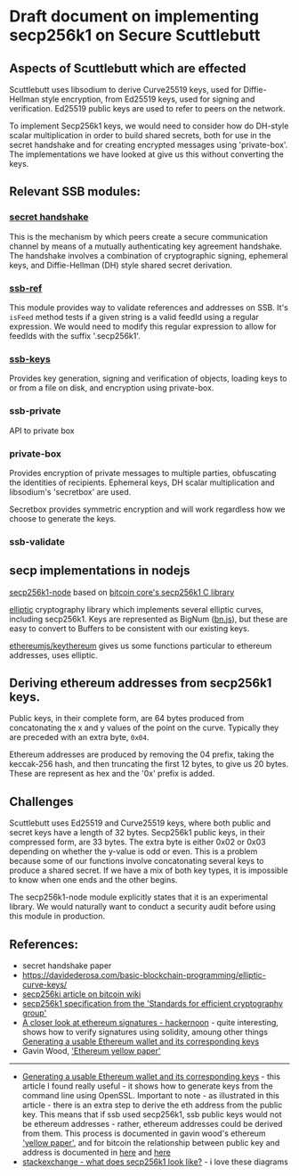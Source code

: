
# Draft document on implementing secp256k1 on Secure Scuttlebutt

## Aspects of Scuttlebutt which are effected

Scuttlebutt uses libsodium to derive Curve25519 keys, used for Diffie-Hellman style encryption, from Ed25519 keys, used for signing and verification. Ed25519 public keys are used to refer to peers on the network. 

To implement Secp256k1 keys, we would need to consider how do DH-style scalar multiplication in order to build shared secrets, both for use in the secret handshake and for creating encrypted messages using 'private-box'.  The implementations we have looked at give us this without converting the keys. 

## Relevant SSB modules:

### [secret handshake](https://github.com/auditdrivencrypto/secret-handshake)

This is the mechanism by which peers create a secure communication channel by means of a mutually authenticating key agreement handshake.  The handshake involves a combination of cryptographic signing, ephemeral keys, and Diffie-Hellman (DH) style shared secret derivation.

### [ssb-ref](https://github.com/ssbc/ssb-ref) 

This module provides way to validate references and addresses on SSB.  It's `isFeed` method tests if a given string is a valid feedId using a regular expression. We would need to modify this regular expression to allow for feedIds with the suffix '.secp256k1'.

### [ssb-keys](https://github.com/ssbc/ssb-keys) 

Provides key generation, signing and verification of objects, loading keys to or from a file on disk, and encryption using private-box.

### ssb-private 

API to private box

### private-box

Provides encryption of private messages to multiple parties, obfuscating the identities of recipients.  Ephemeral keys, DH scalar multiplication and libsodium's 'secretbox' are used.

Secretbox provides symmetric encryption and will work regardless how we choose to generate the keys.

### ssb-validate

## secp implementations in nodejs

[secp256k1-node](https://github.com/cryptocoinjs/secp256k1-node) based on [bitcoin core's secp256k1 C library](https://github.com/bitcoin-core/secp256k1)

[elliptic](https://github.com/indutny/elliptic) cryptography library which implements several elliptic curves, including secp256k1.  Keys are represented as BigNum ([bn.js](https://github.com/indutny/bn.js)), but these are easy to convert to Buffers to be consistent with our existing keys.

[ethereumjs/keythereum](https://github.com/ethereumjs/keythereum) gives us some functions particular to ethereum addresses, uses elliptic. 

## Deriving ethereum addresses from secp256k1 keys.

Public keys, in their complete form, are 64 bytes produced from concatonating the x and y values of the point on the curve.  Typically they are preceded with an extra byte, `0x04`. 

Ethereum addresses are produced by removing the 04 prefix, taking the keccak-256 hash, and then truncating the first 12 bytes, to give us 20 bytes.  These are represent as hex and the '0x' prefix is added.

## Challenges

Scuttlebutt uses Ed25519 and Curve25519 keys, where both public and secret keys have a length of 32 bytes.  Secp256k1 public keys, in their compressed form, are 33 bytes.  The extra byte is either 0x02 or 0x03 depending on whether the y-value is odd or even.  This is a problem because some of our functions involve concatonating several keys to produce a shared secret.  If we have a mix of both key types, it is impossible to know when one ends and the other begins.

The secp256k1-node module explicitly states that it is an experimental library.  We would naturally want to conduct a security audit before using this module in production.

## References:
- secret handshake paper
- https://davidederosa.com/basic-blockchain-programming/elliptic-curve-keys/
- [secp256ki article on bitcoin wiki](https://en.bitcoin.it/wiki/Secp256k1)
- [secp256k1 specification from the 'Standards for efficient cryptography group'](http://www.secg.org/sec2-v2.pdf)
- [A closer look at ethereum signatures - hackernoon](https://hackernoon.com/a-closer-look-at-ethereum-signatures-5784c14abecc) - quite interesting, shows how to verify signatures using solidity, amoung other things
[Generating a usable Ethereum wallet and its corresponding keys](https://kobl.one/blog/create-full-ethereum-keypair-and-address/) 
- Gavin Wood, ['Ethereum yellow paper'](http://gavwood.com/paper.pdf)

---

- [Generating a usable Ethereum wallet and its corresponding keys](https://kobl.one/blog/create-full-ethereum-keypair-and-address/) - this article I found really useful - it shows how to generate keys from the command line using OpenSSL.  Important to note - as illustrated in this article - there is an extra step to derive the eth address from the public key. This means that if ssb used secp256k1, ssb public keys would not be ethereum addresses - rather, ethereum addresses could be derived from them.  This process is documented in gavin wood's ethereum ['yellow paper'](http://gavwood.com/paper.pdf), and for bitcoin the relationship between public key and address is documented in [here](https://en.bitcoin.it/wiki/Technical_background_of_version_1_Bitcoin_addresses) and [here](https://en.bitcoin.it/wiki/Address)
- [stackexchange - what does secp256k1 look like?](https://bitcoin.stackexchange.com/questions/21907/what-does-the-curve-used-in-bitcoin-secp256k1-look-like) - i love these diagrams

